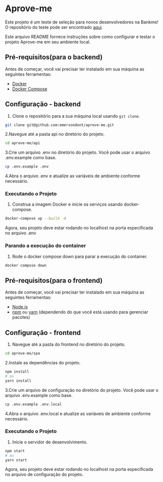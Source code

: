 # Aprove-me

Este projeto é um teste de seleção para novos desenvolvedores na Bankme! O repositório do teste pode ser encontrado [aqui](https://github.com/bankme-tech/aprove-me).

Este arquivo README fornece instruções sobre como configurar e testar o projeto Aprove-me em seu ambiente local.

## Pré-requisitos(para o backend)

Antes de começar, você vai precisar ter instalado em sua máquina as seguintes ferramentas:
- [Docker](https://www.docker.com/products/docker-desktop)
- [Docker Compose](https://docs.docker.com/compose/install/)

## Configuração - backend

1. Clone o repositório para a sua máquina local usando `git clone`.

```bash
git clone git@github.com:emersondont/aprove-me.git
```

2.Navegue até a pasta api no diretório do projeto.
```bash
cd aprove-me/api
```

3.Crie um arquivo .env no diretório do projeto. Você pode usar o arquivo .env.example como base.
```bash
cp .env.example .env
```

4.Abra o arquivo .env e atualize as variáveis de ambiente conforme necessário.

### Executando o Projeto
1. Construa a imagem Docker e inicie os serviços usando docker-compose.
```bash
docker-compose up --build -d
```

Agora, seu projeto deve estar rodando no localhost na porta especificada no arquivo .env

### Parando a execução do container
1. Rode o docker compose down para parar a execução do container.
```bash
docker compose down
```

## Pré-requisitos(para o frontend)

Antes de começar, você vai precisar ter instalado em sua máquina as seguintes ferramentas:
- [Node.js](https://nodejs.org/en/download/)
- [npm](https://www.npmjs.com/get-npm) ou [yarn](https://yarnpkg.com/getting-started/install) (dependendo do que você está usando para gerenciar pacotes)


## Configuração - frontend

1. Navegue até a pasta do frontend no diretório do projeto.
```bash
cd aprove-me/spa
```

2.Instale as dependências do projeto.
```bash
npm install
# ou
yarn install
```

3.Crie um arquivo de configuração no diretório do projeto. Você pode usar o arquivo .env.example como base.
```bash
cp .env.example .env.local
```

4.Abra o arquivo .env.local e atualize as variáveis de ambiente conforme necessário.

### Executando o Projeto
1. Inicie o servidor de desenvolvimento.
```bash
npm start
# ou
yarn start
```

Agora, seu projeto deve estar rodando no localhost na porta especificada no arquivo de configuração do projeto.